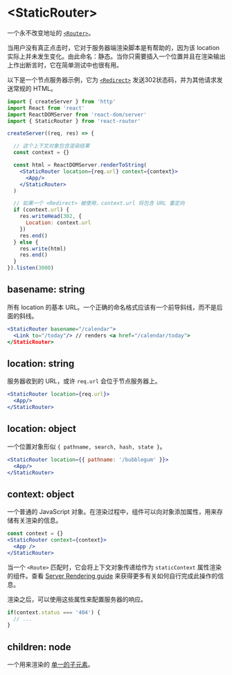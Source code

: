 # &lt;StaticRouter>

一个永不改变地址的 [`<Router>`](Router.md)。

当用户没有真正点击时，它对于服务器端渲染脚本是有帮助的，因为该 location 实际上并未发生变化。由此命名：静态。当你只需要插入一个位置并且在渲染输出上作出断言时，它在简单测试中也很有用。

以下是一个节点服务器示例，它为 [`<Redirect>`](Redirect.md) 发送302状态码，并为其他请求发送常规的 HTML。

```jsx
import { createServer } from 'http'
import React from 'react'
import ReactDOMServer from 'react-dom/server'
import { StaticRouter } from 'react-router'

createServer((req, res) => {

  // 这个上下文对象包含渲染结果
  const context = {}

  const html = ReactDOMServer.renderToString(
    <StaticRouter location={req.url} context={context}>
      <App/>
    </StaticRouter>
  )

  // 如果一个 <Redirect> 被使用，context.url 将包含 URL 重定向
  if (context.url) {
    res.writeHead(302, {
      Location: context.url
    })
    res.end()
  } else {
    res.write(html)
    res.end()
  }
}).listen(3000)
```

## basename: string

所有 location 的基本 URL。一个正确的命名格式应该有一个前导斜线，而不是后面的斜线。

```jsx
<StaticRouter basename="/calendar">
  <Link to="/today"/> // renders <a href="/calendar/today">
</StaticRouter>
```

## location: string

服务器收到的 URL，或许 `req.url` 会位于节点服务器上。

```jsx
<StaticRouter location={req.url}>
  <App/>
</StaticRouter>
```

## location: object

一个位置对象形似 `{ pathname, search, hash, state }`。

```jsx
<StaticRouter location={{ pathname: '/bubblegum' }}>
  <App/>
</StaticRouter>
```

## context: object

一个普通的 JavaScript 对象。在渲染过程中，组件可以向对象添加属性，用来存储有关渲染的信息。

```jsx
const context = {}
<StaticRouter context={context}>
  <App />
</StaticRouter>
```

当一个 `<Route>` 匹配时，它会将上下文对象传递给作为 `staticContext` 属性渲染的组件。查看 [Server Rendering guide](../../../react-router-dom/docs/guides/server-rendering.md) 来获得更多有关如何自行完成此操作的信息。

渲染之后，可以使用这些属性来配置服务器的响应。

```js
if(context.status === '404') {
  // ...
}
```

## children: node

一个用来渲染的 [单一的子元素](https://facebook.github.io/react/docs/react-api.html#react.children.only)。 
